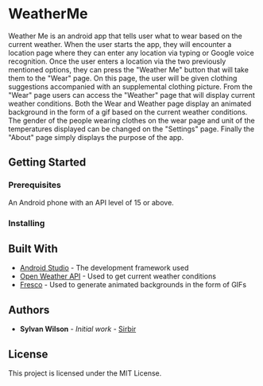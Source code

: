 # WeatherMe
Weather Me is an android app that tells user what to wear based on the current weather.  When the user starts the app, they will
encounter a location page where they can enter any location via typing or Google voice recognition.  Once the user enters a location via the two previously mentioned options, they can press the "Weather Me" button that will take them to the "Wear" page.  On this page, the user will be given clothing suggestions accompanied with an supplemental clothing picture.  From the "Wear" page users can access the "Weather" page that will display current weather conditions.  Both the Wear and Weather page display an animated background in the form of a gif based on the current weather conditions. The gender of the people wearing clothes on the wear page and unit of the temperatures
displayed can be changed on the "Settings" page.  Finally the "About" page simply displays the purpose of the app. 

## Getting Started 

### Prerequisites
An Android phone with an API level of 15 or above.  

### Installing 



## Built With
* [Android Studio](https://developer.android.com/develop/index.html) - The development framework used
* [Open Weather API](https://openweathermap.org/current) - Used to get current weather conditions 
* [Fresco](https://http://frescolib.org/docs/) - Used to generate animated backgrounds in the form of GIFs

## Authors

* **Sylvan Wilson** - *Initial work* - [Sirbir](https://github.com/Sirbir)

## License

This project is licensed under the MIT License.
























